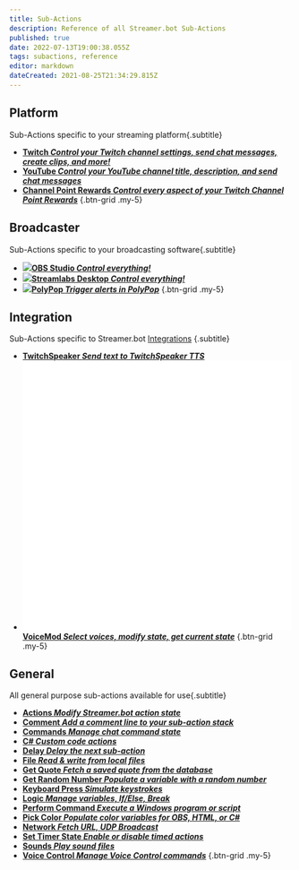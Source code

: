 ```yaml
---
title: Sub-Actions
description: Reference of all Streamer.bot Sub-Actions
published: true
date: 2022-07-13T19:00:38.055Z
tags: subactions, reference
editor: markdown
dateCreated: 2021-08-25T21:34:29.815Z
---
```


## Platform
Sub-Actions specific to your streaming platform{.subtitle}

- [<i class="mdi mdi-twitch text--twitch"></i> **Twitch *Control your Twitch channel settings, send chat messages, create clips, and more!***](/en/Sub-Actions/Twitch)
- [<i class="mdi mdi-youtube text--youtube"></i>**YouTube *Control your YouTube channel title, description, and send chat messages***](/en/Sub-Actions/YouTube)
- [<i class="mdi mdi-twitch text--twitch"></i>**Channel Point Rewards *Control every aspect of your Twitch Channel Point Rewards***](/en/Sub-Actions/Rewards)
{.btn-grid .my-5}

## Broadcaster
Sub-Actions specific to your broadcasting software{.subtitle}

- [<img src="https://streamer.bot/img/integrations/obs.svg"/>**OBS Studio *Control everything!***](/en/Sub-Actions/OBS)
- [<img src="https://streamer.bot/img/integrations/streamlabs.png"/>**Streamlabs Desktop *Control everything!***](/en/Sub-Actions/Streamlabs-Desktop)
- [<img src="https://streamer.bot/img/integrations/polypop.png"/>**PolyPop *Trigger alerts in PolyPop***](/en/Sub-Actions/PolyPop)
{.btn-grid .my-5}

## Integration
Sub-Actions specific to Streamer.bot [Integrations](/en/Integrations) {.subtitle}

- [<i class="mdi mdi-speaker text--twitch"></i>**TwitchSpeaker *Send text to TwitchSpeaker TTS***](/en/Sub-Actions/TwitchSpeaker/Speak)
- [<img src="/logos/voicemod.png"/>**VoiceMod *Select voices, modify state, get current state***](/en/Sub-Actions/VoiceMod)
{.btn-grid .my-5}

## General
All general purpose sub-actions available for use{.subtitle}

- [<i class="mdi mdi-lightning-bolt primary--text"></i>**Actions *Modify Streamer.bot action state***](/en/Sub-Actions/Actions)
- [<i class="mdi mdi-comment-edit primary--text"></i>**Comment *Add a comment line to your sub-action stack***](/en/Sub-Actions/Comment)
- [<i class="mdi mdi-comment-alert primary--text"></i>**Commands *Manage chat command state***](/en/Sub-Actions/Commands)
- [<i class="mdi mdi-code-braces primary--text"></i>**C# *Custom code actions***](/en/Sub-Actions/CSharp)
- [<i class="mdi mdi-timelapse primary--text"></i>**Delay *Delay the next sub-action***](/en/Sub-Actions/Delay)
- [<i class="mdi mdi-file-code primary--text"></i>**File *Read &amp; write from local files***](/en/Sub-Actions/File)
- [<i class="mdi mdi-comment-quote-outline primary--text"></i>**Get Quote *Fetch a saved quote from the database***](/en/Sub-Actions/Get-Quote)
- [<i class="mdi mdi-numeric primary--text"></i>**Get Random Number *Populate a variable with a random number***](/en/Sub-Actions/Get-Random-Number)
- [<i class="mdi mdi-keyboard-close primary--text"></i>**Keyboard Press *Simulate keystrokes***](/en/Sub-Actions/Keyboard-Press)
- [<i class="mdi mdi-state-machine primary--text"></i>**Logic *Manage variables, If/Else, Break***](/en/Sub-Actions/Logic)
- [<i class="mdi mdi-code-greater-than primary--text"></i>**Perform Command *Execute a Windows program or script***](/en/Sub-Actions/Perform-Command)
- [<i class="mdi mdi-format-color-fill primary--text"></i>**Pick Color *Populate color variables for OBS, HTML, or C#***](/en/Sub-Actions/Pick-Color)
- [<i class="mdi mdi-network primary--text"></i>**Network *Fetch URL, UDP Broadcast***](/en/Sub-Actions/Network)
- [<i class="mdi mdi-timer primary--text"></i>**Set Timer State *Enable or disable timed actions***](/en/Sub-Actions/Network)
- [<i class="mdi mdi-volume-high primary--text"></i>**Sounds *Play sound files***](/en/Sub-Actions/Sounds)
- [<i class="mdi mdi-account-voice primary--text"></i>**Voice Control *Manage Voice Control commands***](/en/Sub-Actions/Voice-Control)
{.btn-grid .my-5}